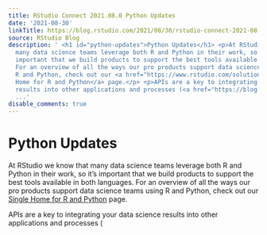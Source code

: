```yaml
---
title: RStudio Connect 2021.08.0 Python Updates
date: '2021-08-30'
linkTitle: https://blog.rstudio.com/2021/08/30/rstudio-connect-2021-08-python-updates/
source: RStudio Blog
description: ' <h1 id="python-updates">Python Updates</h1> <p>At RStudio we know that
  many data science teams leverage both R and Python in their work, so it&rsquo;s
  important that we build products to support the best tools available in both languages.
  For an overview of all the ways our pro products support data science teams using
  R and Python, check out our <a href="https://www.rstudio.com/solutions/r-and-python/">Single
  Home for R and Python</a> page.</p> <p>APIs are a key to integrating your data science
  results into other applications and processes (<a href="https://blog.rstudio.com/2021/05/04/rstudi
  ...'
disable_comments: true
---
```

 <h1 id="python-updates">Python Updates</h1> <p>At RStudio we know that many data science teams leverage both R and Python in their work, so it&rsquo;s important that we build products to support the best tools available in both languages. For an overview of all the ways our pro products support data science teams using R and Python, check out our <a href="https://www.rstudio.com/solutions/r-and-python/">Single Home for R and Python</a> page.</p> <p>APIs are a key to integrating your data science results into other applications and processes (<a href="https://blog.rstudio.com/2021/05/04/rstudi ...